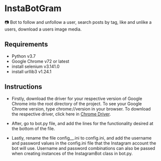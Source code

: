 # InstaBotGram
📷 Bot to follow and unfollow a user, search posts by tag, like and unlike a users, download a users image media.

## Requirements
- Python v3.7
- Google Chrome v72 or latest
- install selenium v3.141.0
- install urllib3 v1.24.1

## Instructions
- Firstly, download the driver for your respective version of Google Chrome into the root directory of the project. To see your Google Chrome version, type chrome://version in your browser. To download the respective driver, click here in [Chrome Driver](http://chromedriver.chromium.org/downloads).

- After, go to bot.py file, and add the lines for the functionality desired at the bottom of the file.

- Lastly, rename the file config__.ini to config.ini, and add the username and password values in the config.ini file that the Instagram account the bot will use. Username and password combinations can also be passed when creating instances of the InstagramBot class in bot.py.
